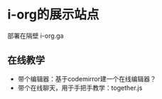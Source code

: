 i-org的展示站点
===============

部署在隔壁 i-org.ga

## 在线教学 ##

+ 带个编辑器：基于codemirror建一个在线编辑器？
+ 带个在线聊天，用于手把手教学：together.js
